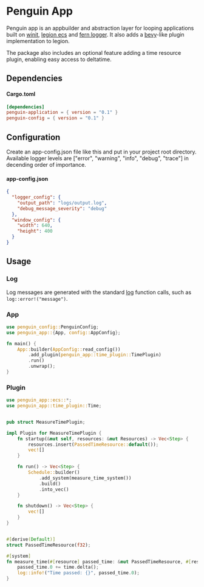 # Penguin App

Penguin app is an appbuilder and abstraction layer for looping applications built on [winit](https://github.com/rust-windowing/winit), [legion ecs](https://github.com/amethyst/legion) and [fern logger](https://github.com/daboross/fern). It also adds a [bevy](https://github.com/bevyengine/bevy)-like plugin implementation to legion.

The package also includes an optional feature adding a time resource plugin, enabling easy access to deltatime.


## Dependencies
#### Cargo.toml
```toml
[dependencies]
penguin-application = { version = "0.1" }
penguin-config = { version = "0.1" }
```

## Configuration
Create an app-config.json file like this and put in your project root directory. Available logger levels are ["error", "warning", "info", "debug", "trace"] in decending order of importance. 

#### app-config.json

```json
{
  "logger_config": {
    "output_path": "logs/output.log",
    "debug_message_severity": "debug"
  },
  "window_config": {
    "width": 640,
    "height": 400
  }
}
```


## Usage
### Log
Log messages are generated with the standard [log](https://github.com/rust-lang/log) function calls, such as ```log::error!("message")```.
### App
```rust
use penguin_config::PenguinConfig;
use penguin_app::{App, config::AppConfig};

fn main() {
    App::builder(AppConfig::read_config())
        .add_plugin(penguin_app::time_plugin::TimePlugin)
        .run()
        .unwrap();
}
```
### Plugin
```rust
use penguin_app::ecs::*;
use penguin_app::time_plugin::Time;


pub struct MeasureTimePlugin;

impl Plugin for MeasureTimePlugin {
    fn startup(&mut self, resources: &mut Resources) -> Vec<Step> {
        resources.insert(PassedTimeResource::default());
        vec![]
    }

    fn run() -> Vec<Step> {
        Schedule::builder()
            .add_system(measure_time_system())
            .build()
            .into_vec()
    }

    fn shutdown() -> Vec<Step> {
        vec![] 
    }
}


#[derive(Default)]
struct PassedTimeResource(f32);

#[system]
fn measure_time(#[resource] passed_time: &mut PassedTimeResource, #[resource] time: &Time) {
    passed_time.0 += time.delta();
    log::info!("Time passed: {}", passed_time.0);
}
```
